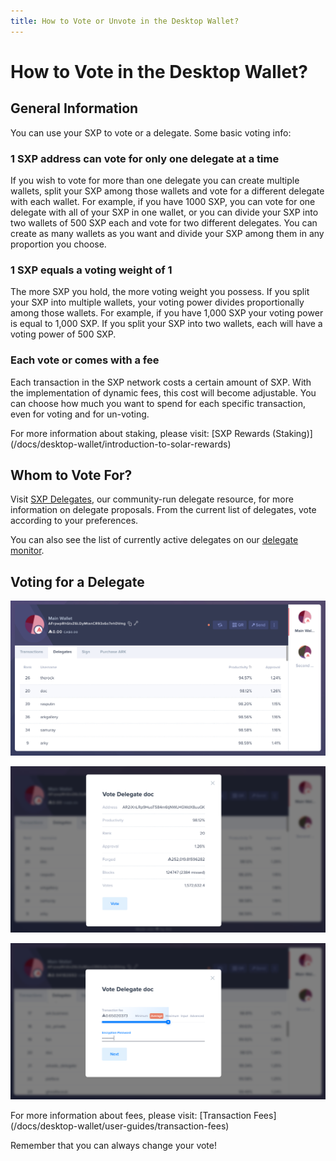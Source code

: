 ```yaml
---
title: How to Vote or Unvote in the Desktop Wallet?
---
```


# How to Vote in the Desktop Wallet?

## General Information

You can use your SXP to vote or a delegate. Some basic voting info:

### 1 SXP address can vote for only one delegate at a time

If you wish to vote for more than one delegate you can create multiple wallets, split your SXP among those wallets and vote for a different delegate with each wallet. For example, if you have 1000 SXP, you can vote for one delegate with all of your SXP in one wallet, or you can divide your SXP into two wallets of 500 SXP each and vote for two different delegates. You can create as many wallets as you want and divide your SXP among them in any proportion you choose.

### 1 SXP equals a voting weight of 1

The more SXP you hold, the more voting weight you possess. If you split your SXP into multiple wallets, your voting power divides proportionally among those wallets. For example, if you have 1,000 SXP your voting power is equal to 1,000 SXP. If you split your SXP into two wallets, each will have a voting power of 500 SXP.

### Each vote or comes with a fee

Each transaction in the SXP network costs a certain amount of SXP. With the implementation of dynamic fees, this cost will become adjustable. You can choose how much you want to spend for each specific transaction, even for voting and for un-voting.

<x-alert type="info">
For more information about staking, please visit: [SXP Rewards (Staking)](/docs/desktop-wallet/introduction-to-solar-rewards)
</x-alert>

## Whom to Vote For?

Visit [SXP Delegates](https://delegates.solar.org/), our community-run delegate resource, for more information on delegate proposals. From the current list of delegates, vote according to your preferences.

You can also see the list of currently active delegates on our [delegate monitor](https://explorer.solar.io/delegateMonitor).

## Voting for a Delegate

![Browse the list of registered delegates](/desktop-wallet/assets/delegates.png)

![Choose the delegate you wish to vote for, review their statistics and click Vote](/desktop-wallet/assets/delegatestats.png)

![Fill in the required vote transaction fields and click Next](/desktop-wallet/assets/vote.png)

<x-alert type="info">
For more information about fees, please visit: [Transaction Fees](/docs/desktop-wallet/user-guides/transaction-fees)
</x-alert>


Remember that you can always change your vote!
